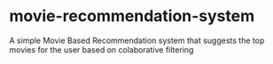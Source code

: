 # movie-recommendation-system
A simple Movie Based Recommendation system that suggests the top movies for the user based on colaborative filtering
